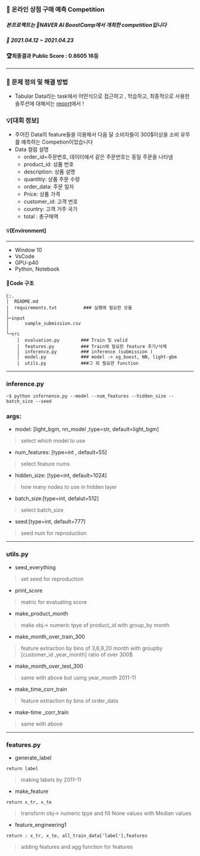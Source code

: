 
### 📜 온라인 상점 구매 예측 Competition

##### 본프로젝트는 🚀NAVER AI BoostCamp에서 개최한 competition입니다
##### 📆 2021.04.12 ~ 2021.04.23
#### 🏆최종결과 Public Score : 0.8605 16등

---
### 👀 문제 정의 및 해결 방법

- Tabular Data라는 task에서 어떤식으로 접근하고 , 학습하고, 최종적으로 사용한 솔루션에 대해서는 [report](https://songbae.oopy.io/8ced5f47-6afe-4bc6-9228-fb84fad7e094)에서 !


### 💡[대회 정보]

- 주어진 Data의 feature들을 이용해서 다음 달 소비자들이 300$이상을 소비 유무를 예측하는 Competion이었습니다
- Data 컬럼 설명
    -  order_id=주문번호, 데이터에서 같은 주문번호는 동일 주문을 나타냄
    -  product_id: 상품 번호 
    -  description: 상품 설명 
    -  quantitiy: 상품 주문 수량 
    -  order_data: 주문 일자 
    -  Price: 상품 가격 
    -  customer_id: 고객 번호 
    -  country: 고객 거주 국가 
    -  total : 총구매액 
   
#### 💡[Environment]
---
- Window 10
- VsCode
- GPU-p40
- Python, Notebook

#### 📑Code 구조

```
C:.
│  README.md
│  requirements.txt          ### 실행에 필요한 모듈 
│
├─input
│      sample_submission.csv  
│
└─src
    │  evaluation.py        ### Train 및 valid 
    │  features.py          ### Train에 필요한 feature 추가/삭제
    │  inference.py         ### inference (submission )
    │  model.py             ### model -> xg_boost, NN, light-gbm 
    │  utils.py             ###그 외 필요한 function

```
 ---
 
### inference.py
```
~$ python infernence.py --model --num_features --hidden_size --batch_size --seed 
```
### args:
  - model: [light_bgm, nn_model ,type=str, default=light_bgm] 
  > select which model to use 

  - num_features: [type=int , default=55] 
  > select feature nums 

  - hidden_size: [type=int, default=1024] 
  > how many nodes to use in hidden layer 

  - batch_size:[type=int, defalut=512] 
  > select batch_size

  - seed:[type=int, default=777] 
  > seed num for reproduction 

--- 

### utils.py 
  - seed_everything
  > set seed for reproduction

  - print_score
  > matric for evaluating score 
  - make_product_month
  > make obj-> numeric tpye of product_id with group_by month
  - make_month_over_train_300
  > feature extraction by bins of 3,6,9,20 month with groupby [customer_id ,year_month] ratio of over 300$
  - make_month_over_test_300
  > same with above but using year_month 2011-11
  - make_time_corr_train
  > feature extraction by bins of order_data 

  - make-time _corr_train
  > same with above
---
### features.py 

- generate_label
```
return label
```
> making labels by 2011-11 
- make_feature 
```
return x_tr, x_te
```
> transform obj-> numeric tpye and fill None values with Median values 
- feature_engineering1
```
return : x_tr, x_te, all_train_data['label'],features
```
> adding features and agg function for features 




